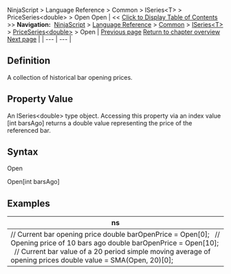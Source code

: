 ﻿
NinjaScript \> Language Reference \> Common \> ISeries\<T\> \> PriceSeries\<double\> \> Open
Open
| \<\< [Click to Display Table of Contents](open.md) \>\> **Navigation:**     [NinjaScript](ninjascript.md) \> [Language Reference](language_reference_wip.md) \> [Common](common.md) \> [ISeries\<T\>](iseriest.md) \> [PriceSeries\<double\>](priceseries.md) \> Open | [Previous page](medians.md) [Return to chapter overview](priceseries.md) [Next page](opens.md) |
| --- | --- |
## Definition
A collection of historical bar opening prices.
 
## Property Value
An ISeries\<double\> type object. Accessing this property via an index value \[int barsAgo] returns a double value representing the price of the referenced bar.
## 
## Syntax
Open  

Open\[int barsAgo]
 
## 
## Examples
| ns |
| --- |
| // Current bar opening price double barOpenPrice \= Open\[0];   // Opening price of 10 bars ago double barOpenPrice \= Open\[10];   // Current bar value of a 20 period simple moving average of opening prices double value \= SMA(Open, 20)\[0]; |
